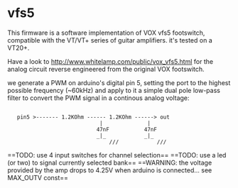 # vfs5

This firmware is a software implementation of VOX vfs5 footswitch, 
compatible with the VT/VT+ series of guitar amplifiers. 
it's tested on a VT20+.

Have a look to http://www.whitelamp.com/public/vox_vfs5.html for the 
analog circuit reverse engineered from the original VOX footswitch.

we generate a PWM on arduino's digital pin 5,
setting the port to the highest possible frequency (~60kHz)
and apply to it a simple dual pole low-pass filter to convert 
the PWM signal in a continous analog voltage:

<code>
   pin5 >------- 1.2KOhm ------ 1.2KOhm ------> out 
	                         |              |
	                        47nF           47nF
	                        _|_            _|_
                                ///            ///
</code>

==TODO: use 4 input switches for channel selection==
==TODO: use a led (or two) to signal currently selected bank==
==WARNING: the voltage provided by the amp drops to 4.25V when arduino is connected... see MAX_OUTV const==
